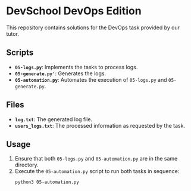 # DevSchool DevOps Edition

This repository contains solutions for the DevOps task provided by our tutor.

## Scripts

- **`05-logs.py`**: Implements the tasks to  process logs.
- **`05-generate.py'`**: Generates the logs.
- **`05-automation.py`**: Automates the execution of `05-logs.py` and `05-generate.py`.

## Files

- **`log.txt`**: The generated log file.
- **`users_logs.txt`**: The processed information as requested by the task.

## Usage

1. Ensure that both `05-logs.py` and `05-automation.py` are in the same directory.
2. Execute the `05-automation.py` script to run both tasks in sequence:
   ```bash
   python3 05-automation.py
